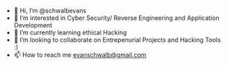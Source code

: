 - 👋 Hi, I’m @schwalbevans
- 👀 I’m interested in Cyber Security/ Reverse Engineering and Application Development
- 🌱 I’m currently learning ethical Hacking 
- 💞️ I’m looking to collaborate on Entrepenurial Projects and Hacking Tools :) 
- 📫 How to reach me evanschwalb@gmail.com 

<!---
schwalbevans/schwalbevans is a ✨ special ✨ repository because its `README.md` (this file) appears on your GitHub profile.
You can click the Preview link to take a look at your changes.
--->
